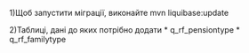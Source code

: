 1)Щоб запустити міграції, виконайте
	mvn liquibase:update

2)Таблиці, дані до яких потрібно додати
	* q_rf_pensiontype
	* q_rf_familytype